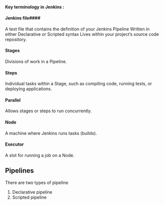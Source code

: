 

#### Key terminology in Jenkins :

#### Jenkins file####
 A text file that contains the definition of your Jenkins Pipeline Written in either Declarative or Scripted syntax Lives within your project’s source code repository.

#### Stages ####
Divisions of work in a Pipeline.

#### Steps ####
Individual tasks within a Stage, such as compiling code, running tests, or deploying applications.

#### Parallel ####
Allows stages or steps to run concurrently.

#### Node ####
A machine where Jenkins runs tasks (builds).

#### Executor ####
A slot for running a job on a Node.

## Pipelines

There are two types of pipeline 
1. Declarative pipeline 
2. Scripted pipeline 



